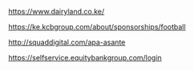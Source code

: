 https://www.dairyland.co.ke/

https://ke.kcbgroup.com/about/sponsorships/football

http://squaddigital.com/apa-asante

https://selfservice.equitybankgroup.com/login
